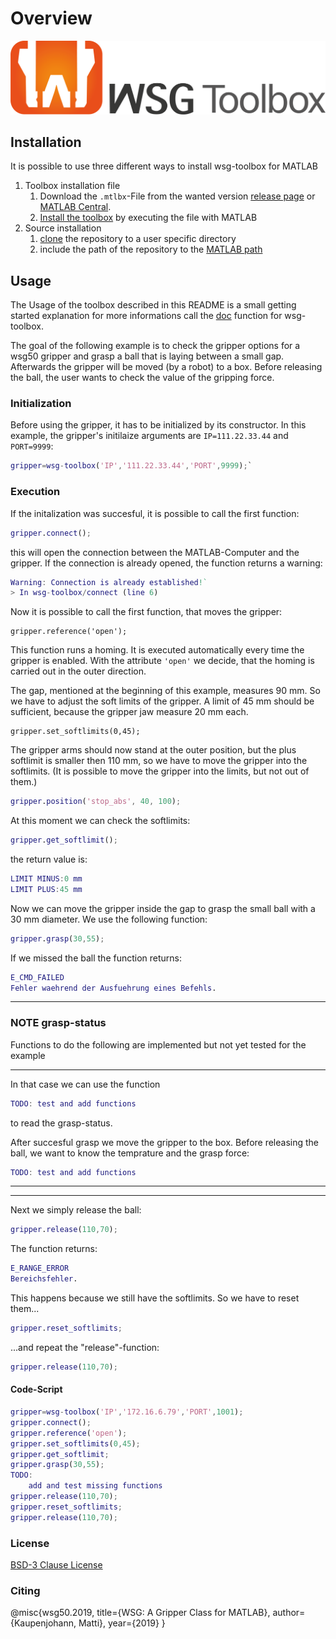 # Overview

![word-and-design-mark-logo](/logo/wsg-toolbox_word_and_design_mark.png)

## Installation

It is possible to use three different ways to install wsg-toolbox for MATLAB

1. Toolbox installation file
   1. Download the ```.mtlbx```-File from the wanted version [release page](link_release) or [MATLAB Central](link0_matlab_central).
   2. [Install the toolbox](link_install_tb) by executing the file with MATLAB
2. Source installation
   1. [clone](link_clone) the repository to a user specific directory
   2. include the path of the repository to the [MATLAB path](link_include_path)

## Usage

The Usage of the toolbox described in this README is a small getting started explanation for more informations call the [doc](link_doc) function for wsg-toolbox.

The goal of the following example is to check the gripper options for a wsg50 gripper and grasp a ball that is laying between a small gap. Afterwards the gripper will be moved (by a robot) to a box. Before releasing the ball, the user wants to check the value of the gripping force.

### Initialization

Before using the gripper, it has to be initialized by its constructor. In this example, the gripper's initilaize arguments are `IP=111.22.33.44` and `PORT=9999`:

```matlab
gripper=wsg-toolbox('IP','111.22.33.44','PORT',9999);`
```

### Execution

If the initalization was succesful, it is possible to call the first function:

```matlab
gripper.connect();
```

this will open the connection between the MATLAB-Computer and the gripper. If the connection is already opened, the function returns a warning:

```matlab
Warning: Connection is already established!` 
> In wsg-toolbox/connect (line 6) 
```

Now it is possible to call the first function, that moves the gripper:

```maltab
gripper.reference('open');
```

This function runs a homing. It is executed automatically every time the gripper is enabled. With the attribute `'open'` we decide, that the homing is carried out in the outer direction.

The gap, mentioned at the beginning of this example, measures 90 mm. So we have to adjust the soft limits of the gripper. A limit of 45 mm should be sufficient, because the gripper jaw measure 20 mm each.

```maltab
gripper.set_softlimits(0,45);
```

The gripper arms should now stand at the outer position, but the plus softlimit is smaller then 110 mm, so we have to move the gripper into the softlimits. (It is possible to move the gripper into the limits, but not out of them.)

```matlab
gripper.position('stop_abs', 40, 100);
```

At this moment we can check the softlimits:

```matlab
gripper.get_softlimit();
```

the return value is:

```matlab
LIMIT MINUS:0 mm
LIMIT PLUS:45 mm
```

Now we can move the gripper inside the gap to grasp the small ball with a 30 mm diameter. We use the following function:

```matlab
gripper.grasp(30,55);
```

If we missed the ball the function returns:

```matlab
E_CMD_FAILED
Fehler waehrend der Ausfuehrung eines Befehls.
```

---

### NOTE grasp-status

Functions to do the following are implemented but not yet tested for the example

---

In that case we can use the function

```matlab
TODO: test and add functions
```

to read the grasp-status.

After succesful grasp we move the gripper to the box. Before releasing the ball, we want to know the temprature and the grasp force:

```matlab
TODO: test and add functions
```

---

---

Next we simply release the ball:

```matlab
gripper.release(110,70);
```

The function returns:

```matlab
E_RANGE_ERROR
Bereichsfehler.
```

This happens because we still have the softlimits. So we have to reset them...

```matlab
gripper.reset_softlimits;
```

...and repeat the "release"-function:

```matlab
gripper.release(110,70);
```

#### Code-Script

```matlab
gripper=wsg-toolbox('IP','172.16.6.79','PORT',1001);
gripper.connect();
gripper.reference('open');
gripper.set_softlimits(0,45);
gripper.get_softlimit;
gripper.grasp(30,55);
TODO:
    add and test missing functions
gripper.release(110,70);
gripper.reset_softlimits;
gripper.release(110,70);
```

### License

[BSD-3 Clause License](LICENSE)

### Citing

@misc{wsg50.2019, title={WSG: A Gripper Class for MATLAB}, author={Kaupenjohann, Matti}, year={2019} }

[link_release]: https://i.imgur.com/OvMZBs9.jpeg
[link0_matlab_central]: https://i.imgur.com/OvMZBs9.jpeg
[link_install_tb]: https://de.mathworks.com/help/matlab/ref/matlab.addons.toolbox.installtoolbox.html
[link_clone]: https://docs.github.com/en/github/creating-cloning-and-archiving-repositories/cloning-a-repository
[link_include_path]: https://de.mathworks.com/help/matlab/ref/path.html
[link_doc]: https://de.mathworks.com/help/matlab/ref/doc.html
